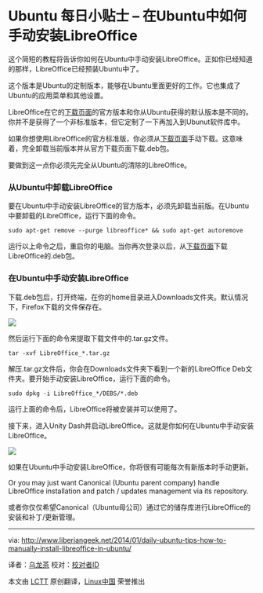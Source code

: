 Ubuntu 每日小贴士 – 在Ubuntu中如何手动安装LibreOffice
================================================================================
这个简短的教程将告诉你如何在Ubuntu中手动安装LibreOffice。正如你已经知道的那样，LibreOffice已经预装Ubuntu中了。

这个版本是Ubuntu的定制版本，能够在Ubuntu里面更好的工作。它也集成了Ubuntu的应用菜单和其他设置。

LibreOffice在它的[下载页面][1]的官方版本和你从Ubuntu获得的默认版本是不同的。你并不是获得了一个非标准版本，但它定制了一下再加入到Ubunut软件库中。

如果你想使用LibreOffice的官方标准版，你必须从[下载页面][1]手动下载。这意味着，完全卸载当前版本并从官方下载页面下载.deb包。

要做到这一点你必须先完全从Ubuntu的清除的LibreOffice。

### 从Ubuntu中卸载LibreOffice ###

要在Ubuntu中手动安装LibreOffice的官方版本，必须先卸载当前版。在Ubuntu中要卸载的LibreOffice，运行下面的命令。

    sudo apt-get remove --purge libreoffice* && sudo apt-get autoremove

运行以上命令之后，重启你的电脑。当你再次登录以后，从[下载页面][1]下载LibreOffice的.deb包。

### 在Ubuntu中手动安装LibreOffice ###

下载.deb包后，打开终端，在你的home目录进入Downloads文件夹。默认情况下，Firefox下载的文件保存在。

![](http://www.liberiangeek.net/wp-content/uploads/2014/01/libreofficemanualinstall.png)

然后运行下面的命令来提取下载文件中的.tar.gz文件。

    tar -xvf LibreOffice_*.tar.gz

解压.tar.gz文件后，你会在Downloads文件夹下看到一个新的LibreOffice Deb文件夹。要开始手动安装LibreOffice，运行下面的命令。

    sudo dpkg -i LibreOffice_*/DEBS/*.deb

运行上面的命令后，LibreOffice将被安装并可以使用了。

接下来，进入Unity Dash并启动LibreOffice。这就是你如何在Ubuntu中手动安装LibreOffice。

![](http://www.liberiangeek.net/wp-content/uploads/2014/01/libreofficemanualinstall1.png)

如果在Ubuntu中手动安装LibreOffice，你将很有可能每次有新版本时手动更新。

Or you may just want Canonical (Ubuntu parent company) handle LibreOffice installation and patch / updates management via its repository.

或者你仅仅希望Canonical（Ubuntu母公司）通过它的储存库进行LibreOffice的安装和补丁/更新管理。

--------------------------------------------------------------------------------

via: http://www.liberiangeek.net/2014/01/daily-ubuntu-tips-how-to-manually-install-libreoffice-in-ubuntu/

译者：[乌龙茶](https://github.com/yechunxiao19) 校对：[校对者ID](https://github.com/校对者ID)

本文由 [LCTT](https://github.com/LCTT/TranslateProject) 原创翻译，[Linux中国](http://linux.cn/) 荣誉推出

[1]:http://www.libreoffice.org/download/
